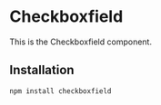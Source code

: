 # Checkboxfield
 
This is the Checkboxfield component.
 
## Installation
 
```bash
npm install checkboxfield